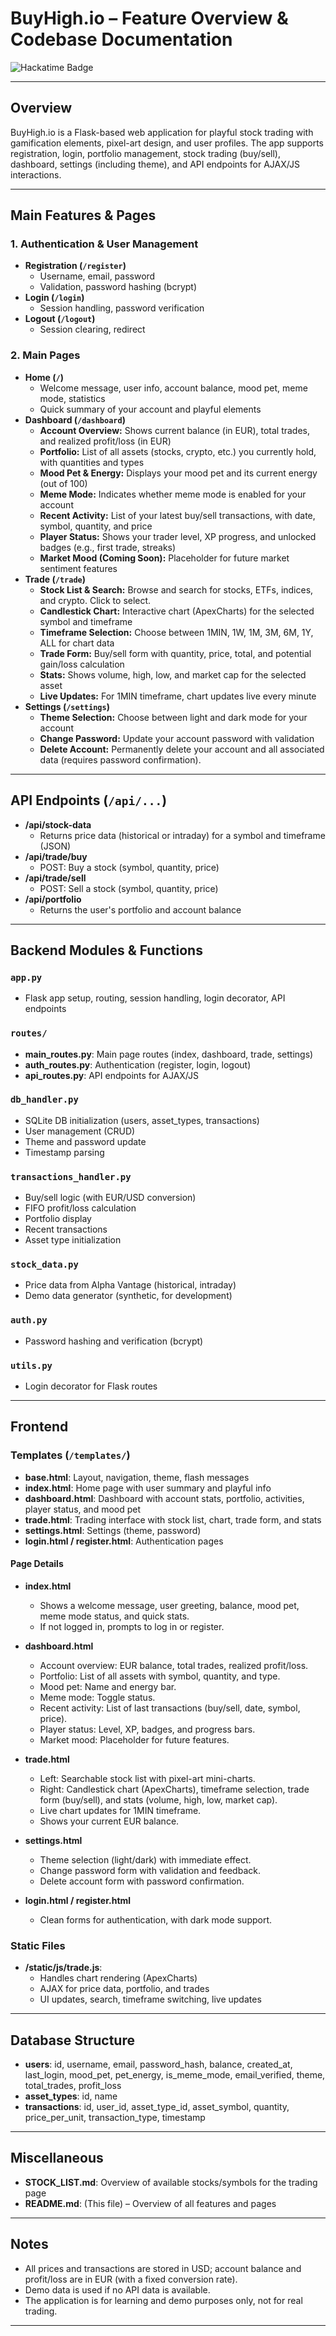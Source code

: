 # BuyHigh.io – Feature Overview & Codebase Documentation

![Hackatime Badge](https://hackatime-badge.hackclub.com/U08RM2BCLBU/BuyHigh.io)

---

## Overview

BuyHigh.io is a Flask-based web application for playful stock trading with gamification elements, pixel-art design, and user profiles. The app supports registration, login, portfolio management, stock trading (buy/sell), dashboard, settings (including theme), and API endpoints for AJAX/JS interactions.

---

## Main Features & Pages

### 1. Authentication & User Management

- **Registration (`/register`)**
  - Username, email, password
  - Validation, password hashing (bcrypt)
- **Login (`/login`)**
  - Session handling, password verification
- **Logout (`/logout`)**
  - Session clearing, redirect

### 2. Main Pages

- **Home (`/`)**
  - Welcome message, user info, account balance, mood pet, meme mode, statistics
  - Quick summary of your account and playful elements
- **Dashboard (`/dashboard`)**
  - **Account Overview:** Shows current balance (in EUR), total trades, and realized profit/loss (in EUR)
  - **Portfolio:** List of all assets (stocks, crypto, etc.) you currently hold, with quantities and types
  - **Mood Pet & Energy:** Displays your mood pet and its current energy (out of 100)
  - **Meme Mode:** Indicates whether meme mode is enabled for your account
  - **Recent Activity:** List of your latest buy/sell transactions, with date, symbol, quantity, and price
  - **Player Status:** Shows your trader level, XP progress, and unlocked badges (e.g., first trade, streaks)
  - **Market Mood (Coming Soon):** Placeholder for future market sentiment features
- **Trade (`/trade`)**
  - **Stock List & Search:** Browse and search for stocks, ETFs, indices, and crypto. Click to select.
  - **Candlestick Chart:** Interactive chart (ApexCharts) for the selected symbol and timeframe
  - **Timeframe Selection:** Choose between 1MIN, 1W, 1M, 3M, 6M, 1Y, ALL for chart data
  - **Trade Form:** Buy/sell form with quantity, price, total, and potential gain/loss calculation
  - **Stats:** Shows volume, high, low, and market cap for the selected asset
  - **Live Updates:** For 1MIN timeframe, chart updates live every minute
- **Settings (`/settings`)**
  - **Theme Selection:** Choose between light and dark mode for your account
  - **Change Password:** Update your account password with validation
  - **Delete Account:** Permanently delete your account and all associated data (requires password confirmation).

---

## API Endpoints (`/api/...`)

- **/api/stock-data**
  - Returns price data (historical or intraday) for a symbol and timeframe (JSON)
- **/api/trade/buy**
  - POST: Buy a stock (symbol, quantity, price)
- **/api/trade/sell**
  - POST: Sell a stock (symbol, quantity, price)
- **/api/portfolio**
  - Returns the user's portfolio and account balance

---

## Backend Modules & Functions

### `app.py`
- Flask app setup, routing, session handling, login decorator, API endpoints

### `routes/`
- **main_routes.py**: Main page routes (index, dashboard, trade, settings)
- **auth_routes.py**: Authentication (register, login, logout)
- **api_routes.py**: API endpoints for AJAX/JS

### `db_handler.py`
- SQLite DB initialization (users, asset_types, transactions)
- User management (CRUD)
- Theme and password update
- Timestamp parsing

### `transactions_handler.py`
- Buy/sell logic (with EUR/USD conversion)
- FIFO profit/loss calculation
- Portfolio display
- Recent transactions
- Asset type initialization

### `stock_data.py`
- Price data from Alpha Vantage (historical, intraday)
- Demo data generator (synthetic, for development)

### `auth.py`
- Password hashing and verification (bcrypt)

### `utils.py`
- Login decorator for Flask routes

---

## Frontend

### Templates (`/templates/`)

- **base.html**: Layout, navigation, theme, flash messages
- **index.html**: Home page with user summary and playful info
- **dashboard.html**: Dashboard with account stats, portfolio, activities, player status, and mood pet
- **trade.html**: Trading interface with stock list, chart, trade form, and stats
- **settings.html**: Settings (theme, password)
- **login.html / register.html**: Authentication pages

#### Page Details

- **index.html**
  - Shows a welcome message, user greeting, balance, mood pet, meme mode status, and quick stats.
  - If not logged in, prompts to log in or register.

- **dashboard.html**
  - Account overview: EUR balance, total trades, realized profit/loss.
  - Portfolio: List of all assets with symbol, quantity, and type.
  - Mood pet: Name and energy bar.
  - Meme mode: Toggle status.
  - Recent activity: List of last transactions (buy/sell, date, symbol, price).
  - Player status: Level, XP, badges, and progress bars.
  - Market mood: Placeholder for future features.

- **trade.html**
  - Left: Searchable stock list with pixel-art mini-charts.
  - Right: Candlestick chart (ApexCharts), timeframe selection, trade form (buy/sell), and stats (volume, high, low, market cap).
  - Live chart updates for 1MIN timeframe.
  - Shows your current EUR balance.

- **settings.html**
  - Theme selection (light/dark) with immediate effect.
  - Change password form with validation and feedback.
  - Delete account form with password confirmation.

- **login.html / register.html**
  - Clean forms for authentication, with dark mode support.

### Static Files

- **/static/js/trade.js**: 
  - Handles chart rendering (ApexCharts)
  - AJAX for price data, portfolio, and trades
  - UI updates, search, timeframe switching, live updates

---

## Database Structure

- **users**: id, username, email, password_hash, balance, created_at, last_login, mood_pet, pet_energy, is_meme_mode, email_verified, theme, total_trades, profit_loss
- **asset_types**: id, name
- **transactions**: id, user_id, asset_type_id, asset_symbol, quantity, price_per_unit, transaction_type, timestamp

---

## Miscellaneous

- **STOCK_LIST.md**: Overview of available stocks/symbols for the trading page
- **README.md**: (This file) – Overview of all features and pages

---

## Notes

- All prices and transactions are stored in USD; account balance and profit/loss are in EUR (with a fixed conversion rate).
- Demo data is used if no API data is available.
- The application is for learning and demo purposes only, not for real trading.

---
